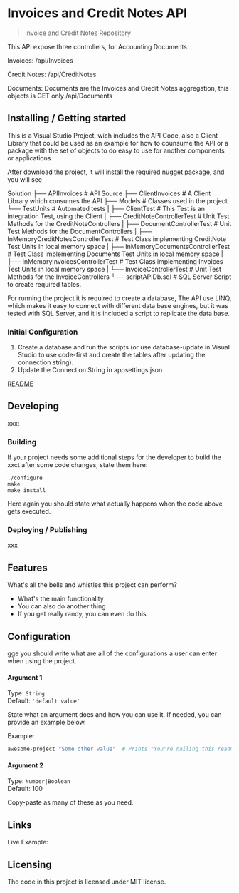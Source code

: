 # Invoices and Credit Notes API
> Invoice and Credit Notes Repository

This API expose three controllers, for Accounting Documents.

Invoices:
/api/Invoices

Credit Notes:
/api/CreditNotes

Documents: Documents are the Invoices and Credit Notes aggregation, this objects is GET only
/api/Documents


## Installing / Getting started

This is a Visual Studio Project, wich includes the API Code, also a Client Library that could be used as an example for how to counsume the API or a package with the set of objects to do easy to use for another components or applications.

After download the project, it will install the required nugget package, and you will see 

Solution
├── APIInvoices                   # API Source
├── ClientInvoices                # A Client Library which consumes the API
├── Models                        # Classes used in the project
└── TestUnits                     # Automated tests 
|  ├── ClientTest                          # This Test is an integration Test, using the Client
|  ├── CreditNoteControllerTest            # Unit Test Methods for the CreditNoteControllers
|  ├── DocumentControllerTest              # Unit Test Methods for the DocumentControllers
|  ├── InMemoryCreditNotesControllerTest   # Test Class implementing CreditNote Test Units in local memory space
|  ├── InMemoryDocumentsControllerTest     # Test Class implementing Documents Test Units in local memory space
|  ├── InMemoryInvoicesControllerTest      # Test Class implementing Invoices Test Units in local memory space
|  └── InvoiceControllerTest               # Unit Test Methods for the InvoiceControllers
└── scriptAPIDb.sql                 # SQL Server Script to create required tables.

For running the project it is required to create a database, The API use LINQ, which makes it easy to connect with different data base engines, but it was tested with SQL Server, and it is included a script to replicate the data base.

### Initial Configuration

1. Create a database and run the scripts (or use database-update in Visual Studio to use code-first and create the tables after updating the connection string).
2. Update the Connection String in appsettings.json


[README](https://github.com/IvanDario/APIInvoices/blob/master/APIInvoices/appsettings.json#L10-L12)


## Developing

xxx:


### Building

If your project needs some additional steps for the developer to build the
xxct after some code changes, state them here:

```shell
./configure
make
make install
```

Here again you should state what actually happens when the code above gets
executed.

### Deploying / Publishing

xxx


## Features

What's all the bells and whistles this project can perform?
* What's the main functionality
* You can also do another thing
* If you get really randy, you can even do this

## Configuration

gge you should write what are all of the configurations a user can enter when
using the project.

#### Argument 1
Type: `String`  
Default: `'default value'`

State what an argument does and how you can use it. If needed, you can provide
an example below.

Example:
```bash
awesome-project "Some other value"  # Prints "You're nailing this readme!"
```

#### Argument 2
Type: `Number|Boolean`  
Default: 100

Copy-paste as many of these as you need.


## Links

Live Example:


## Licensing

The code in this project is licensed under MIT license.